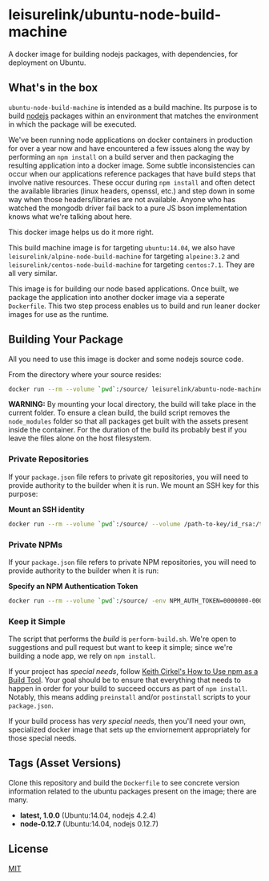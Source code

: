# leisurelink/ubuntu-node-build-machine

A docker image for building nodejs packages, with dependencies, for deployment on Ubuntu.

## What's in the box

`ubuntu-node-build-machine` is intended as a build machine. Its purpose is to build [nodejs](https://nodejs.org/en/) packages within an environment that matches the environment in which the package will be executed.

We've been running node applications on docker containers in production for over a year now and have encountered a few issues along the way by performing an `npm install` on a build server and then packaging the resulting application into a docker image. Some subtle inconsistencies can occur when our applications reference packages that have build steps that involve native resources. These occur during `npm install` and often detect the available libraries (linux headers, openssl, etc.) and step down in some way when those headers/libraries are not available. Anyone who has watched the mongodb driver fail back to a pure JS bson implementation knows what we're talking about here.

This docker image helps us do it more right.

This build machine image is for targeting `ubuntu:14.04`, we also have `leisurelink/alpine-node-build-machine` for targeting `alpeine:3.2` and `leisurelink/centos-node-build-machine` for targeting `centos:7.1`. They are all very similar.

This image is for building our node based applications. Once built, we package the application into another docker image via a seperate `Dockerfile`. This two step process enables us to build and run leaner docker images for use as the runtime.

## Building Your Package

All you need to use this image is docker and some nodejs source code.

From the directory where your source resides:

```bash
docker run --rm --volume `pwd`:/source/ leisurelink/abuntu-node-machine
```

**WARNING:** By mounting your local directory, the build will take place in the current folder. To ensure a clean build, the build script removes the `node_modules` folder so that all packages get built with the assets present inside the container. For the duration of the build its probably best if you leave the files alone on the host filesystem.

### Private Repositories

If your `package.json` file refers to private git repositories, you will need to provide authority to the builder when it is run. We mount an SSH key for this purpose:

**Mount an SSH identity**

```bash
docker run --rm --volume `pwd`:/source/ --volume /path-to-key/id_rsa:/tmp/id_rsa leisurelink/ubuntu-node-build-machine
```

### Private NPMs

If your `package.json` file refers to private NPM repositories, you will need to provide authority to the builder when it is run:

**Specify an NPM Authentication Token**

```bash
docker run --rm --volume `pwd`:/source/ -env NPM_AUTH_TOKEN=0000000-0000-0000-0000-00000000000 leisurelink/ubuntu-node-build-machine
```

### Keep it Simple

The script that performs the _build_ is `perform-build.sh`. We're open to suggestions and pull request but want to keep it simple; since we're building a node app, we rely on `npm install`.

If your project has _special needs_, follow [Keith Cirkel's How to Use npm as a Build Tool](http://blog.keithcirkel.co.uk/how-to-use-npm-as-a-build-tool/). Your goal should be to ensure that everything that needs to happen in order for your build to succeed occurs as part of `npm install`. Notably, this means adding `preinstall` and/or `postinstall` scripts to your `package.json`.

If your build process has _very special needs_, then you'll need your own, specialized docker image that sets up the enviornement appropriately for those special needs.

## Tags (Asset Versions)

Clone this repository and build the `Dockerfile` to see concrete version information related to the ubuntu packages present on the image; there are many.

* **latest, 1.0.0** (Ubuntu:14.04, nodejs 4.2.4)
* **node-0.12.7** (Ubuntu:14.04, nodejs 0.12.7)

## License

[MIT](https://github.com/LeisureLink/ubuntu-node-build-machine/blob/master/LICENSE)

